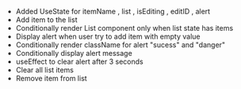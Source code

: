 - Added UseState for itemName , list , isEditing , editID , alert
- Add item to the list
- Conditionally render List component only when list state has items
- Display alert when user try to add item with empty value
- Conditionally render className for alert "sucess" and "danger"
- Conditionally display alert message
- useEffect to clear alert after 3 seconds
- Clear all list items
- Remove item from list
